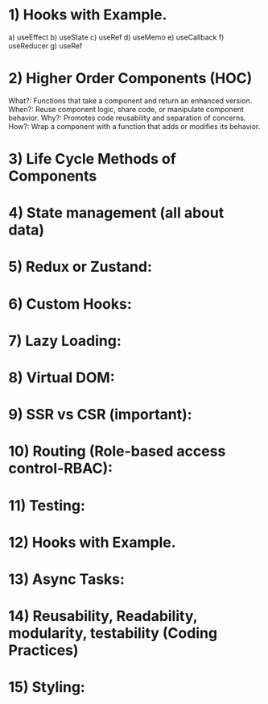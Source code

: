 <h1> 1) Hooks with Example. </h1>

a) useEffect
b) useState
c) useRef
d) useMemo
e) useCallback
f) useReducer
g) useRef

<h1> 2) Higher Order Components (HOC) </h1>
What?: Functions that take a component and return an enhanced version.
When?: Reuse component logic, share code, or manipulate component behavior.
Why?: Promotes code reusability and separation of concerns.
How?: Wrap a component with a function that adds or modifies its behavior.

<h1> 3) Life Cycle Methods of Components </h1>
<h1> 4) State management (all about data) </h1>
<h1> 5) Redux or Zustand: </h1>
<h1> 6) Custom Hooks: </h1>
<h1> 7) Lazy Loading: </h1>
<h1> 8) Virtual DOM: </h1>
<h1> 9) SSR vs CSR (important): </h1>
<h1> 10) Routing (Role-based access control-RBAC): </h1>
<h1> 11) Testing: </h1>
<h1> 12) Hooks with Example. </h1>
<h1> 13) Async Tasks:</h1>
<h1> 14) Reusability, Readability, modularity, testability (Coding Practices) </h1>
<h1> 15) Styling: </h1>


